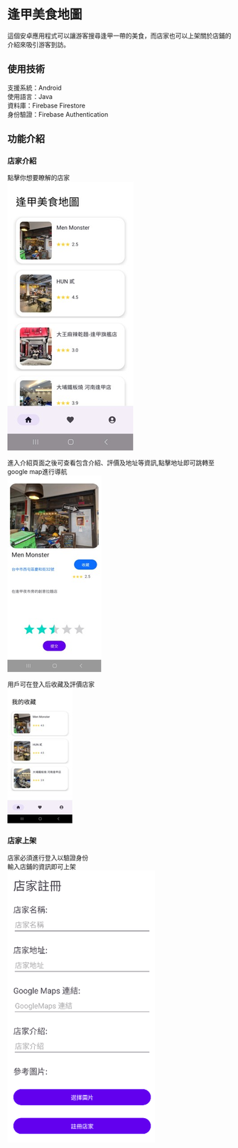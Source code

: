 # 逢甲美食地圖
這個安卓應用程式可以讓游客搜尋逢甲一帶的美食，而店家也可以上架關於店鋪的介紹來吸引游客到訪。

## 使用技術
支援系統：Android  
使用語言：Java  
資料庫：Firebase Firestore  
身份驗證：Firebase Authentication  

## 功能介紹
### 店家介紹
點擊你想要瞭解的店家  
![image_alt](https://github.com/loelipop/FCFood/blob/3c38366e2d8b86a00810d2feba22c81b5530e807/Picture1.jpg)  

進入介紹頁面之後可查看包含介紹、評價及地址等資訊,點擊地址即可跳轉至google map進行導航  
![image_alt](https://github.com/loelipop/FCFood/blob/3c38366e2d8b86a00810d2feba22c81b5530e807/Picture2.jpg)  

用戶可在登入后收藏及評價店家  
![image_alt](https://github.com/loelipop/FCFood/blob/0b01fec520b903f14b0f3ba0b84f70cf9fd2f08a/Picture4.jpg)  

### 店家上架
店家必須進行登入以驗證身份  
輸入店鋪的資訊即可上架  
![image_alt](https://github.com/loelipop/FCFood/blob/3c38366e2d8b86a00810d2feba22c81b5530e807/Picture3.png)  
